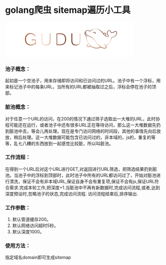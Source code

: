 # golang爬虫 sitemap遍历小工具
![ sitemap ](./logo.png)

### 池子概念：

起初是一个空池子，用来存储即将访问和已访问过的URL。池子中有一个浮标，用来标记池子中的每条URL，当所有的URL都被抽取过之后，浮标会停在池子的顶部。
### 脏池概念：

对于任意一个URL的访问，在200的情况下通过筛子选取出一大堆的URL，此时协程可能还在运行，或者池子中还有很多URL正在等待访问，那么这一大堆数据先扔到脏池中去，等会儿再处理。现在是专门访问网络的时间段，其他的事情先向后放放，稍后处理。这一大堆数据可能包含已访问过的，非本域的，js的，重复的等等，乱七八糟的东西放到一起感觉比较脏，所以叫脏池。

### 工作流程：

在得到一个URL后对这个URL进行GET,对返回进行URL筛选，把筛选结果扔到脏池。当池子中的浮标到顶部时，此时池子中所有的URL都访问过了，开始对脏池进行清洗，保证不会有非本域URL,保证自身不会有重复项,保证不会有js,保证URL符合需求.完成本轮工作,把深度+1.当脏池中不再有新数据时,完成访问流程,或者,达到深度预设时,忽略池子的状态,完成访问流程.
访问流程结束后,排序输出.

### 工作参数：

1. 默认管道缓存200。
2. 默认网络访问超时5秒。
3. 默认深度1000。

### 使用方法：

指定域名domain即可生成sitemap